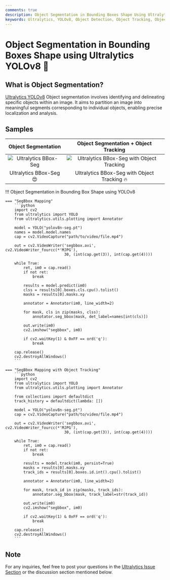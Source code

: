 ```yaml
---
comments: true
description: Object Segmentation in Bounding Boxes Shape Using Ultralytics YOLOv8
keywords: Ultralytics, YOLOv8, Object Detection, Object Tracking, Object Segmentation, Segbbox, Computer Vision, Notebook, IPython Kernel, CLI, Python SDK
---
```


# Object Segmentation in Bounding Boxes Shape using Ultralytics YOLOv8 🚀

## What is Object Segmentation?

[Ultralytics YOLOv8](https://github.com/ultralytics/ultralytics/) Object segmentation involves identifying and delineating specific objects within an image. It aims to partition an image into meaningful segments corresponding to individual objects, enabling precise localization and analysis.

## Samples

|                                                    Object Segmentation                                                     |                                                      Object Segmentation + Object Tracking                                                      |
|:--------------------------------------------------------------------------------------------------------------------------:|:-----------------------------------------------------------------------------------------------------------------------------------------------:|
| ![Ultralytics BBox-Seg](https://github.com/RizwanMunawar/ultralytics/assets/62513924/6b4ebca2-a1c0-41fd-918c-f3a233bf8c9f) | ![Ultralytics BBox-Seg with Object Tracking](https://github.com/RizwanMunawar/ultralytics/assets/62513924/2a6eb64e-67eb-49b1-b44d-e2467f0825a3) |
|                                                  Ultralytics BBox-Seg 😍                                                   |                                                  Ultralytics BBox-Seg with Object Tracking 🔥                                                   |


!!! Object Segmentation in Bounding Box Shape using YOLOv8

    === "SegBbox Mapping"
        ```python
        import cv2
        from ultralytics import YOLO
        from ultralytics.utils.plotting import Annotator

        model = YOLO("yolov8n-seg.pt")
        names = model.model.names
        cap = cv2.VideoCapture("path/to/video/file.mp4")

        out = cv2.VideoWriter('segbbox.avi', cv2.VideoWriter_fourcc(*'MJPG'),
                              30, (int(cap.get(3)), int(cap.get(4))))

        while True:
            ret, im0 = cap.read()
            if not ret:
                break

            results = model.predict(im0)
            clss = results[0].boxes.cls.cpu().tolist()
            masks = results[0].masks.xy

            annotator = Annotator(im0, line_width=2)

            for mask, cls in zip(masks, clss):
                annotator.seg_bbox(mask, det_label=names[int(cls)])

            out.write(im0)
            cv2.imshow("segbbox", im0)

            if cv2.waitKey(1) & 0xFF == ord('q'):
                break

        cap.release()
        cv2.destroyAllWindows()
        ```

    === "SegBbox Mapping with Object Tracking"
        ```python
        import cv2
        from ultralytics import YOLO
        from ultralytics.utils.plotting import Annotator

        from collections import defaultdict
        track_history = defaultdict(lambda: [])

        model = YOLO("yolov8n-seg.pt")
        cap = cv2.VideoCapture("path/to/video/file.mp4")

        out = cv2.VideoWriter('segbbox.avi', cv2.VideoWriter_fourcc(*'MJPG'),
                              30, (int(cap.get(3)), int(cap.get(4))))

        while True:
            ret, im0 = cap.read()
            if not ret:
                break

            results = model.track(im0, persist=True)
            masks = results[0].masks.xy
            track_ids = results[0].boxes.id.int().cpu().tolist()

            annotator = Annotator(im0, line_width=2)

            for mask, track_id in zip(masks, track_ids):
                annotator.seg_bbox(mask, track_label=str(track_id))

            out.write(im0)
            cv2.imshow("segbbox", im0)

            if cv2.waitKey(1) & 0xFF == ord('q'):
                break

        cap.release()
        cv2.destroyAllWindows()
        ```

## Note

For any inquiries, feel free to post your questions in the [Ultralytics Issue Section](https://github.com/ultralytics/ultralytics/issues/new/choose) or the discussion section mentioned below.
